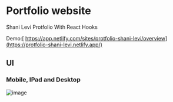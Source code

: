 # Portfolio website
  Shani Levi Protfolio 
  With React Hooks 
  
  Demo:[ https://app.netlify.com/sites/protfolio-shani-levi/overview](https://protfolio-shani-levi.netlify.app/)
  

## UI
### Mobile, IPad and Desktop
<img src="https://app.netlify.com/sites/protfolio-shani-levi/overview" alt="image" />
